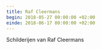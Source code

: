 ```yaml
---
title: Raf Cleermans
begin: 2018-05-27 00:00:00 +02:00
einde: 2018-06-17 00:00:00 +02:00
---
```


Schilderijen van Raf Cleermans